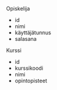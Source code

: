 Opiskelija
- id
- nimi
- käyttäjätunnus
- salasana

Kurssi
- id
- kurssikoodi
- nimi
- opintopisteet
